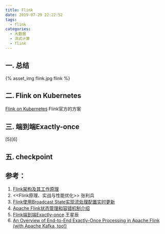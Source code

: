 ```yaml
---
title: Flink
date: 2019-07-29 22:22:52
tags:
  - flink
categories: 
  - 大数据 
  - 流式计算 
  - flink   
---
```


<p></p>
<!-- more -->

## 一. 总结
{% asset_img   flink.jpg  flink  %} 

## 二. Flink on Kubernetes 
[Flink on Kubernetes](https://github.com/www6v/dev-ops/tree/master/yaml-prod/flink)  Flink官方的方案

## 三. 端到端Exactly-once
   [5][6]
   
## 五. checkpoint

## 参考：

1. [Flink架构及其工作原理](https://www.cnblogs.com/code2one/p/10123112.html)
2. <<Flink原理、实战与性能优化>>  张利兵
3. [Flink使用Broadcast State实现流处理配置实时更新](http://ju.outofmemory.cn/entry/371335)
4. [Apache Flink状态管理和容错机制介绍](https://www.iteblog.com/archives/2417.html)
5. [Flink端到端Exactly-once](https://zhuanlan.zhihu.com/p/68797265) 王星辰
6. [An Overview of End-to-End Exactly-Once Processing in Apache Flink (with Apache Kafka, too!)](https://flink.apache.org/features/2018/03/01/end-to-end-exactly-once-apache-flink.html)

